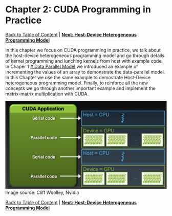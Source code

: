 # Chapter 2: CUDA Programming in Practice
[Back to Table of Content](../../Readme.md) | **[Next: Host-Device Heterogeneous Programming Model](2.Host-Device-Model.md)**

In this chapter we focus on CUDA programming in practice, we talk about the host-device heterogeneous programming model and go through details of kernel programming and lunching kernels from host with example code. In Chaper 1 [# Data Parallel Model](../Chapter%201%3A%20CPU%20vs%20GPU%20Architecture%20and%20Performance/5.GPU_Thread_Hierarchy-DataParalellModel.md#L34-L60) we introduced an example of incrementing the values of an array to demonstrate the data-parallel model. In this Chapter we use the same example to demostrate Host-Device heterogeneous programming model. Finally, to reinforce all the new concepts we go through another important example and implement the matrix-matrix multiplication with CUDA.

![hetro](./imgs/hetro.png)
Image source: Cliff Woolley, Nvidia

[Back to Table of Content](../../Readme.md) | **[Next: Host-Device Heterogeneous Programming Model](2.Host-Device-Model.md)**
